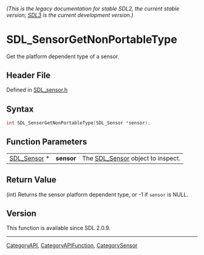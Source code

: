 ###### (This is the legacy documentation for stable SDL2, the current stable version; [SDL3](https://wiki.libsdl.org/SDL3/) is the current development version.)
# SDL_SensorGetNonPortableType

Get the platform dependent type of a sensor.

## Header File

Defined in [SDL_sensor.h](https://github.com/libsdl-org/SDL/blob/SDL2/include/SDL_sensor.h)

## Syntax

```c
int SDL_SensorGetNonPortableType(SDL_Sensor *sensor);
```

## Function Parameters

|                            |            |                                                 |
| -------------------------- | ---------- | ----------------------------------------------- |
| [SDL_Sensor](SDL_Sensor) * | **sensor** | The [SDL_Sensor](SDL_Sensor) object to inspect. |

## Return Value

(int) Returns the sensor platform dependent type, or -1 if `sensor` is
NULL.

## Version

This function is available since SDL 2.0.9.

----
[CategoryAPI](CategoryAPI), [CategoryAPIFunction](CategoryAPIFunction), [CategorySensor](CategorySensor)

